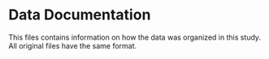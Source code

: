# Data Documentation
This files contains information on how the data was organized in this study. All original files have the same format.
